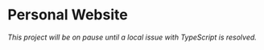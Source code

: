 # Personal Website

_This project will be on pause until a local issue with TypeScript is resolved._
